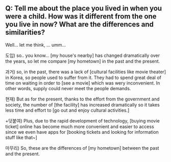 ## Q: Tell me about the place you lived in when you were a child. How was it different from the one you live in now? What are the differences and similarities?

Well... let me think, ... umm...

도입) so.. you know... [my house's nearby] has changed dramatically over the years, so let me compare [my hometown] in the past and the present.

과거) so, in the past, there was a lack of [cultural facilities like movie theater] in Korea, so people used to suffer from it. They had to spend great deal of time on waiting in order to [see a movie] which was wery inconvenient. In other words, supply could never meet the people demands.

현재) But as for the present, thanks to the effort from the government and society, the number of [the facility] has increased dramatically so it takes less time and effort to [go out and enjoy cultural activities.]

+덧붙여) Plus, due to the rapid development of technology, [buying movie ticket] online has become much more convenient and easier to access since we even have apps for [booking tickets and looking for information stuff like that~]

마무리) So, these are the differences of [my hometown] between the past and the present.